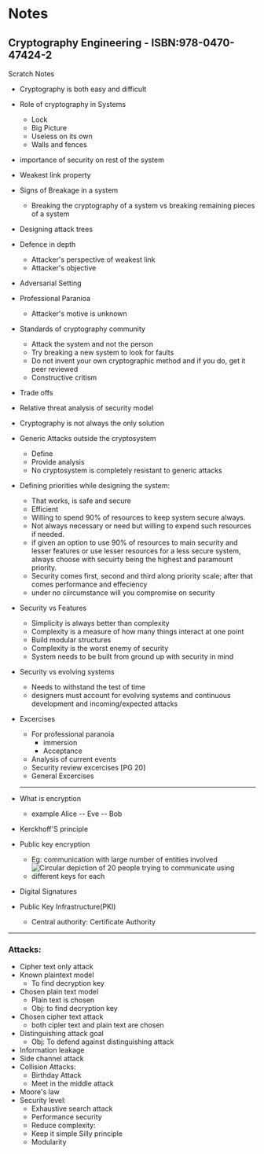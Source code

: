 # Notes

## Cryptography Engineering - ISBN:978-0470-47424-2

Scratch Notes
- Cryptography is both easy and difficult
- Role of cryptography in Systems
  - Lock
  - Big Picture
  - Useless on its own
  - Walls and fences
- importance of security on rest of the system
- Weakest link property
- Signs of Breakage in a system
  - Breaking the cryptography of a system vs breaking remaining pieces of a system
- Designing attack trees
- Defence in depth
  - Attacker's perspective of weakest link
  - Attacker's objective
- Adversarial Setting
- Professional Paranioa
  - Attacker's motive is unknown
- Standards of cryptography community
  - Attack the system and not the person
  - Try breaking a new system to look for faults
  - Do not invent your own cryptographic method and if you do, get it peer reviewed
  - Constructive critism
- Trade offs
- Relative threat analysis of security model
- Cryptography is not always the only solution
- Generic Attacks outside the cryptosystem
  - Define
  - Provide analysis
  - No cryptosystem is completely resistant to generic attacks
- Defining priorities while designing the system:
  - That works, is safe and secure
  - Efficient 
  - Willing to spend 90% of resources to keep system secure always. 
  - Not always necessary or need but willing to expend such resources if needed.
  - if given an option to use 90% of resources to main security and lesser features or use lesser resources for a less secure system, always choose with secuirty being the highest and paramount priority.
  - Security comes first, second and third along priority scale; after that comes performance and effeciency
  - under no ciircumstance will you compromise on security
- Security vs Features
  - Simplicity is always better than complexity
  - Complexity is a measure of how many things interact at one point
  - Build modular structures
  - Complexity is the worst enemy of security
  - System needs to be built from ground up with security in mind
- Security vs evolving systems
  - Needs to withstand the test of time
  - designers must account for evolving systems and continuous development and incoming/expected attacks
  
- Excercises
  - For professional paranoia
    - immersion
    - Acceptance
  - Analysis of current events
  - Security review excercises [PG 20]
  - General Excercises
  
  ***
  
- What is encryption
  - example Alice -- Eve -- Bob
- Kerckhoff'S principle
- Public key encryption
  - Eg: communication with large number of entities involved
  - ![Circular depiction of 20 people trying to communicate using different keys for each](https://img.buzzfeed.com/buzzfeed-static/static/2015-01/21/3/enhanced/webdr06/enhanced-buzz-4802-1421830346-4.jpg)
- Digital Signatures
- Public Key Infrastructure(PKI)
  - Central authority: Certificate Authority

***

### Attacks:
- Cipher text only attack
- Known plaintext model
  - To find decryption key
- Chosen plain text model
  - Plain text is chosen
  - Obj: to find decryption key
- Chosen cipher text attack
  - both cipler text and plain text are chosen
- Distinguishing attack goal
  - Obj: To defend against distinguishing attack
- Information leakage
- Side channel attack
- Collision Attacks:
  - Birthday Attack
  - Meet in the middle attack
- Moore's law
- Security level:
  - Exhaustive search attack 
  - Performance security
  - Reduce complexity:
  - Keep it simple Silly principle
  - Modularity
